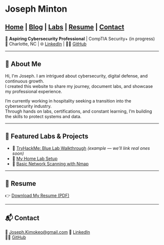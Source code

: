 # Joseph Minton

[Home](/) | [Blog](/blog/) | [Labs](/labs/) | [Resume](/Joseph_Minton_Resume.pdf) | [Contact](#contact)
---


🎯 **Aspiring Cybersecurity Professional** | CompTIA Security+ (in progress)  
📍 Charlotte, NC | 🌐 [LinkedIn]([https://www.linkedin.com/](https://www.linkedin.com/in/josephkdminton/)) | 🧑‍💻 [GitHub]([https://github.com/your-username](https://github.com/JosephMinton))

---

## 👋 About Me
Hi, I'm Joseph. I am intrigued about cybersecurity, digital defense, and continuous growth.  
I created this website to share my journey, document labs, and showcase my professional experience.  

I’m currently working in hospitality seeking a transition into the cybersecurity industry.  
Through hands on labs, certifications, and constant learning, I’m building the skills to protect systems and data.

---

## 🧪 Featured Labs & Projects
- 🔐 [TryHackMe: Blue Lab Walkthrough](#) *(example — we’ll link real ones soon)*  
- 🧰 [My Home Lab Setup](#)  
- 📝 [Basic Network Scanning with Nmap](#)

---

## 📄 Resume
👉 [Download My Resume (PDF)](Joseph_Minton_Resume.pdf)

---

## 📬 Contact
📧 Joseph.Kimokeo@gmail.com 
🔗 [LinkedIn](https://www.linkedin.com/)  
🧑‍💻 [GitHub](https://github.com/your-username)
